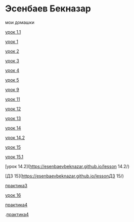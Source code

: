 

# Эсенбаев Бекназар

мои домашки

[урок 1.1](https://esenbaevbeknazar.github.io/lesson1.1/)

[урок 1](https://esenbaevbeknazar.github.io/lesson1/)

[урок 2](https://esenbaevbeknazar.github.io/lesson2/)

[урок 3](https://esenbaevbeknazar.github.io/lesson3/)

[урок 4](https://esenbaevbeknazar.github.io/lesson4/)

[урок 5](https://esenbaevbeknazar.github.io/lesson5/)

[урок 9](https://esenbaevbeknazar.github.io/lesson9/)

[урок 11](https://esenbaevbeknazar.github.io/lesson11.sniped/)

[урок 12](https://esenbaevbeknazar.github.io/lesson12/)

[урок 13](https://esenbaevbeknazar.github.io/lesson13/)

[урок 14](https://esenbaevbeknazar.github.io/lesson14/)

[урок 14.2](https://esenbaevbeknazar.github.io/lesson14.1/)

[урок 15](https://esenbaevbeknazar.github.io/lesson15/)

[урок 15.1](https://esenbaevbeknazar.github.io/lesson15.1/)

[урок 14.2](https://esenbaevbeknazar.github.io/lesson 14.2/)

[ДЗ 15](https://esenbaevbeknazar.github.io/lessonДЗ 15/)

[практика3](https://esenbaevbeknazar.github.io/practic3/)

[урок 16](https://esenbaevbeknazar.github.io/lesson16/)

[практика4](https://esenbaevbeknazar.github.io/practic4/)

.[практика4](https://esenbaevbeknazar.github.io/practic6/)
